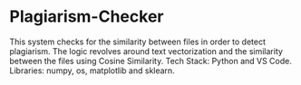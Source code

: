 # Plagiarism-Checker
This system checks for the similarity between files in order to detect plagiarism. The logic revolves around text vectorization and the similarity between the files using Cosine Similarity.
Tech Stack: Python and VS Code. 
Libraries: numpy, os, matplotlib and sklearn.
